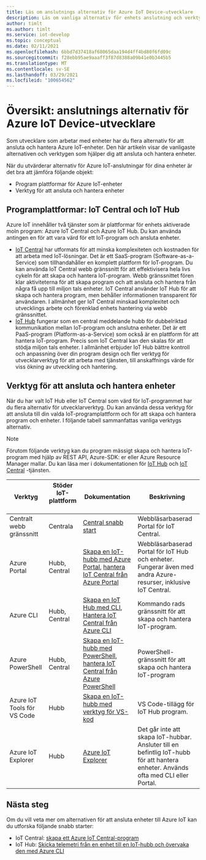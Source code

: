 ```yaml
---
title: Läs om anslutnings alternativ för Azure IoT Device-utvecklare
description: Läs om vanliga alternativ för enhets anslutning och verktyg för Azure IoT-utvecklare.
author: timlt
ms.author: timlt
ms.service: iot-develop
ms.topic: conceptual
ms.date: 02/11/2021
ms.openlocfilehash: 6bbd7d37418af68065daa194d4ff4bd80f6fd09c
ms.sourcegitcommit: f28ebb95ae9aaaff3f87d8388a09b41e0b3445b5
ms.translationtype: MT
ms.contentlocale: sv-SE
ms.lasthandoff: 03/29/2021
ms.locfileid: "100654562"
---
```

# <a name="overview-connection-options-for-azure-iot-device-developers"></a>Översikt: anslutnings alternativ för Azure IoT Device-utvecklare
Som utvecklare som arbetar med enheter har du flera alternativ för att ansluta och hantera Azure IoT-enheter. Den här artikeln visar de vanligaste alternativen och verktygen som hjälper dig att ansluta och hantera enheter.

När du utvärderar alternativ för Azure IoT-anslutningar för dina enheter är det bra att jämföra följande objekt:
- Program plattformar för Azure IoT-enheter
- Verktyg för att ansluta och hantera enheter

## <a name="application-platforms-iot-central-and-iot-hub"></a>Programplattformar: IoT Central och IoT Hub
Azure IoT innehåller två tjänster som är plattformar för enhets aktiverade moln program: Azure IoT Central och Azure IoT Hub. Du kan använda antingen en för att vara värd för ett IoT-program och ansluta enheter.
- [IoT Central](../iot-central/core/overview-iot-central.md) har utformats för att minska komplexiteten och kostnaden för att arbeta med IoT-lösningar. Det är ett SaaS-program (Software-as-a-Service) som tillhandahåller en komplett plattform för IoT-program. Du kan använda IoT Central webb gränssnitt för att effektivisera hela livs cykeln för att skapa och hantera IoT-program. Webb gränssnittet fören klar aktiviteterna för att skapa program och att ansluta och hantera från några få upp till miljon tals enheter. IoT Central använder IoT Hub för att skapa och hantera program, men behåller informationen transparent för användaren. I allmänhet ger IoT Central minskad komplexitet och utvecklings arbete och förenklad enhets hantering via webb gränssnittet.
- [IoT Hub](../iot-hub/about-iot-hub.md) fungerar som en central meddelande hubb för dubbelriktad kommunikation mellan IoT-program och anslutna enheter. Det är ett PaaS-program (Platform-as-a-Service) som också är en plattform för att hantera IoT-program. Precis som IoT Central kan den skalas för att stödja miljon tals enheter. I allmänhet erbjuder IoT Hub bättre kontroll och anpassning över din program design och fler verktyg för utvecklarverktyg för att arbeta med tjänsten, till anskaffnings värde för viss ökning av utveckling och hantering.

## <a name="tools-to-connect-and-manage-devices"></a>Verktyg för att ansluta och hantera enheter
När du har valt IoT Hub eller IoT Central som värd för IoT-programmet har du flera alternativ för utvecklarverktyg. Du kan använda dessa verktyg för att ansluta till din valda IoT-programplattform och för att skapa och hantera program och enheter. I följande tabell sammanfattas vanliga verktygs alternativ. 

> [!NOTE]
> Förutom följande verktyg kan du program mässigt skapa och hantera IoT-program med hjälp av REST API, Azure-SDK: er eller Azure Resource Manager mallar. Du kan läsa mer i dokumentationen för [IoT Hub](../iot-hub/about-iot-hub.md) och [IoT Central](../iot-central/core/overview-iot-central.md) -tjänsten.

|Verktyg  |Stöder IoT-plattform &nbsp; &nbsp; &nbsp;&nbsp; |Dokumentation  |Beskrivning  |
|---------|---------|---------|---------|
|Centralt webb gränssnitt     | Centrala | [Central snabb start](../iot-central/core/quick-deploy-iot-central.md) | Webbläsarbaserad Portal för IoT Central. |
|Azure Portal     | Hubb, Central      | [Skapa en IoT-hubb med Azure Portal](../iot-hub/iot-hub-create-through-portal.md), [hantera IoT Central från Azure Portal](../iot-central/core/howto-manage-iot-central-from-portal.md)| Webbläsarbaserad Portal för IoT Hub och enheter. Fungerar även med andra Azure-resurser, inklusive IoT Central. |
|Azure CLI     | Hubb, Central          | [Skapa en IoT Hub med CLI](../iot-hub/iot-hub-create-using-cli.md), [Hantera IoT Central från Azure CLI](../iot-central/core/howto-manage-iot-central-from-cli.md) | Kommando rads gränssnitt för att skapa och hantera IoT-program. |
|Azure PowerShell     | Hubb, Central   | [Skapa en IoT-hubb med PowerShell](../iot-hub/iot-hub-create-using-powershell.md), [hantera IoT Central från Azure PowerShell](../iot-central/core/howto-manage-iot-central-from-powershell.md) | PowerShell-gränssnitt för att skapa och hantera IoT-program |
|Azure IoT Tools för VS Code  | Hubb | [Skapa en IoT-hubb med verktyg för VS-kod](../iot-hub/iot-hub-create-use-iot-toolkit.md) | VS Code-tillägg för IoT Hub program. |
|Azure IoT Explorer     | Hubb | [Azure IoT Explorer](https://github.com/Azure/azure-iot-explorer) | Det går inte att skapa IoT-hubbar. Ansluter till en befintlig IoT-hubb för att hantera enheter. Används ofta med CLI eller Portal.|

## <a name="next-steps"></a>Nästa steg
Om du vill veta mer om alternativen för att ansluta enheter till Azure IoT kan du utforska följande snabb starter:
- IoT Central: [skapa ett Azure IoT Central-program](../iot-central/core/quick-deploy-iot-central.md)
- IoT Hub: [Skicka telemetri från en enhet till en IoT-hubb och övervaka den med Azure CLI](../iot-hub/quickstart-send-telemetry-cli.md)